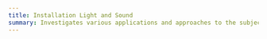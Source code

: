 ```yaml
---
title: Installation Light and Sound
summary: Investigates various applications and approaches to the subject of Installation with an emphasis on contemporary practices using light and sound as a means of constructing space and form.
---
```

